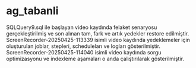 # ag_tabanli 
SQLQuery9.sql ile başlayan video kaydında felaket senaryosu gerçekleştirilmiş ve son alınan tam, fark ve artık yedekler restore edilmiştir.
ScreenRecorder-20250425-113339 isimli video kaydında yedeklemeler için oluşturulan joblar, stepleri, scheduleları ve logları gösterilmiştir.
ScreenRecorder-20250425-114040 isimli video kaydında sorgu optimizasyonu ve indexleme aşamaları o anda çalıştırılarak gösterilmiştir.
